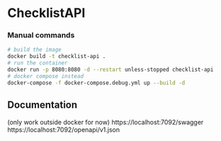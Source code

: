 # ChecklistAPI

### Manual commands
```sh
# build the image
docker build -t checklist-api .
# run the container
docker run -p 8080:8080 -d --restart unless-stopped checklist-api
# docker compose instead
docker-compose -f docker-compose.debug.yml up --build -d
```

## Documentation
(only work outside docker for now)
https://localhost:7092/swagger
https://localhost:7092/openapi/v1.json



